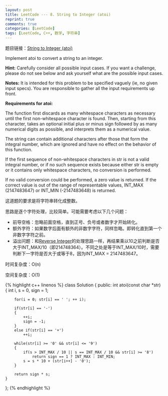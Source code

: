 ```yaml
---
layout: post
title: LeetCode --- 8. String to Integer (atoi)
reprint: true
comments: true
categories: [LeetCode]
tags: [LeetCode, C++, 数学, 字符串]
---
```



题目链接：[String to Integer (atoi)](https://oj.leetcode.com/problems/reverse-integer/ ) 

Implement atoi to convert a string to an integer. 

**Hint:** Carefully consider all possible input cases. If you want a challenge, please do not see below and ask yourself what are the possible input cases. 

**Notes:** It is intended for this problem to be specified vaguely (ie, no given input specs). You are responsible to gather all the input requirements up front. 

**Requirements for atoi:** 

The function first discards as many whitespace characters as necessary until the first non-whitespace character is found. Then, starting from this character, takes an optional initial plus or minus sign followed by as many numerical digits as possible, and interprets them as a numerical value. 

The string can contain additional characters after those that form the integral number, which are ignored and have no effect on the behavior of this function. 

If the first sequence of non-whitespace characters in str is not a valid integral number, or if no such sequence exists because either str is empty or it contains only whitespace characters, no conversion is performed. 

If no valid conversion could be performed, a zero value is returned. If the correct value is out of the range of representable values, INT_MAX (2147483647) or INT_MIN (-2147483648) is returned. 

这道题的要求是将字符串转化成整数。

思路是逐个字符处理，比较简单。可能需要考虑以下几个问题：

* 前导空格：忽略前面空格，直到正号、负号或者数字才开始转化。
* 额外字符：如果数字后面有额外的非数字字符，同样忽略。即转化直到第一个非数字字符之前。
* 溢出问题：和[Reverse Integer](http://www.makuiyu.cn/2015/01/LeetCode_7.%20Reverse%20Integer/ )的处理思路一样，再结果乘以10之前判断是否大于INT_MAX/10（即214748364）。不同之处是等于INT_MAX/10时，需要判断下一字符是否大于或等于8，因为INT_MAX = 2147483647。

时间复杂度：O(n)

空间复杂度：O(1)

{% highlight c++ linenos %}
class Solution
{
public:
    int atoi(const char *str)
    {
        int i, s = 0, sign = 1;

        for(i = 0; str[i] == ' '; ++ i);
        
        if(str[i] == '-')
        {
            ++i;
            sign = -1;
        }
        else if(str[i] == '+')
            ++i;
        
        while(str[i] >= '0' && str[i] <= '9')
        {
            if(s > INT_MAX / 10 || s == INT_MAX / 10 && str[i] >= '8')
                return sign == 1 ? INT_MAX : INT_MIN;
            s = s * 10 + (str[i++] - '0');
        }
        
        return sign * s;
    }
};
{% endhighlight %}
